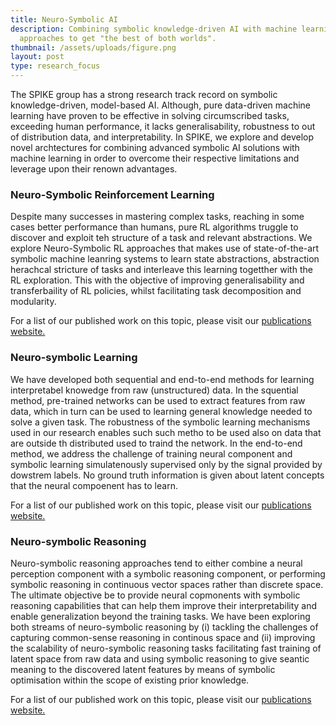 ```yaml
---
title: Neuro-Symbolic AI
description: Combining symbolic knowledge-driven AI with machine learning
  approaches to get "the best of both worlds".
thumbnail: /assets/uploads/figure.png
layout: post
type: research_focus
---
```

The SPIKE group has a strong research track record on symbolic knowledge-driven, model-based AI. Although, pure data-driven machine learning have proven to be effective in solving circumscribed tasks, exceeding human performance, it lacks generalisability, robustness to out of distribution data, and interpretability. In SPIKE, we explore and develop novel archtectures for combining advanced symbolic AI solutions with machine learning in order to overcome their respective limitations and leverage upon their renown advantages.

### **Neuro-Symbolic Reinforcement Learning**

Despite many successes in mastering complex tasks, reaching in some cases better performance than humans, pure RL algorithms truggle to discover and exploit teh structure of a task and relevant abstractions. We explore Neuro-Symbolic RL approaches that makes use of state-of-the-art symbolic machine leanring systems to learn state abstractions, abstraction herachcal stricture of tasks and interleave this learning togetther with the RL exploration. This with the objective of improving generalisability and transferbaility of RL policies, whilst facilitating task decomposition and modularity.

For a list of our published work on this topic, please visit our [publications website.](https://spike.doc.ic.ac.uk/publications/)

### **Neuro-symbolic Learning**

We have developed both sequential and end-to-end methods for learning interpretabel knowedge from raw (unstructured) data. In the squential method, pre-trained networks can be used to extract features from raw data, which in turn can be used to learning general knowledge needed to solve a given task. The robustness of the symbolic learning mechanisms used in our research enables such such metho to be used also on data that are outside th distributed used to traind the network. In the end-to-end method, we address the challenge of training neural component and symbolic learning simulatenously supervised only by the signal provided by dowstrem labels. No ground truth information is given about latent concepts that the neural compoenent has to learn. 

For a list of our published work on this topic, please visit our [publications website.](https://spike.doc.ic.ac.uk/publications/)

### **Neuro-symbolic Reasoning**

Neuro-symbolic reasoning approaches tend to either combine a neural perception component with a symbolic reasoning component, or performing  symbolic reasoning in continuous vector spaces rather than discrete space. The ultimate objective be to provide neural copmonents with symbolic reasoning capabilities that can help them improve their interpretability and enable generalization beyond the training tasks.  We have been exploring both streams of neuro-symbolic reasoning by (i) tackling the challenges of capturing common-sense reasoning in continous space and (ii) improving the scalability of neuro-symbolic reasoning tasks facilitating fast training of latent space from raw data and using symbolic reasoning to give seantic meaning to the discovered  latent features  by means of symbolic optimisation within the scope of existing prior knowledge.  

For a list of our published work on this topic, please visit our [publications website.](https://spike.doc.ic.ac.uk/publications/)